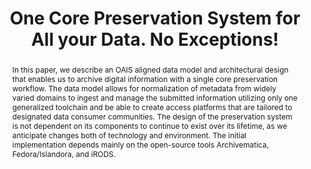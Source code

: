 ---
abstract: 'In this paper, we describe an OAIS aligned data model and architectural
  design that enables us to archive digital information with a single core preservation
  workflow. The data

  model allows for normalization of metadata from widely varied domains to ingest
  and manage the submitted information utilizing only one generalized toolchain and
  be able to create access platforms that are tailored to designated data consumer
  communities. The design of the preservation system is not dependent on its components
  to continue to exist over its lifetime, as we anticipate changes both of technology
  and

  environment. The initial implementation depends mainly on the open-source tools
  Archivematica, Fedora/Islandora,

  and iRODS.'
creators:
- Klindt, Marco
- Amrhein, Kilian
date: null
document_url: https://services.phaidra.univie.ac.at/api/object/o:429551/download
grand_parent: iPRES
institutions: []
keywords:
- contexts of preservation
- data model for management and access
- preservation strategies
- infrastructure
- archivematica
- irods
- fedora/islandora
landing_page_url: https://phaidra.univie.ac.at/o:429551
language: eng
layout: publication
license: CC BY 4.0 International
notes_url: null
parent: iPRES 2015
presentation_url: null
publication_type: paper
size: 279934
source_name: iPRES
title: One Core Preservation System for All your Data. No Exceptions!
year: 2015
---